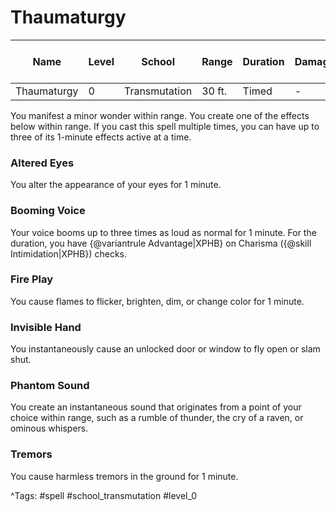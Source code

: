 # Thaumaturgy

| Name | Level | School | Range | Duration | Damage | Save DC & Type |
|------|-------|--------|-------|----------|--------|----------------|
| Thaumaturgy | 0 | Transmutation | 30 ft. | Timed | - | - |

You manifest a minor wonder within range. You create one of the effects below within range. If you cast this spell multiple times, you can have up to three of its 1-minute effects active at a time.

### Altered Eyes

You alter the appearance of your eyes for 1 minute.

### Booming Voice

Your voice booms up to three times as loud as normal for 1 minute. For the duration, you have {@variantrule Advantage|XPHB} on Charisma ({@skill Intimidation|XPHB}) checks.

### Fire Play

You cause flames to flicker, brighten, dim, or change color for 1 minute.

### Invisible Hand

You instantaneously cause an unlocked door or window to fly open or slam shut.

### Phantom Sound

You create an instantaneous sound that originates from a point of your choice within range, such as a rumble of thunder, the cry of a raven, or ominous whispers.

### Tremors

You cause harmless tremors in the ground for 1 minute.

^Tags: #spell #school_transmutation #level_0